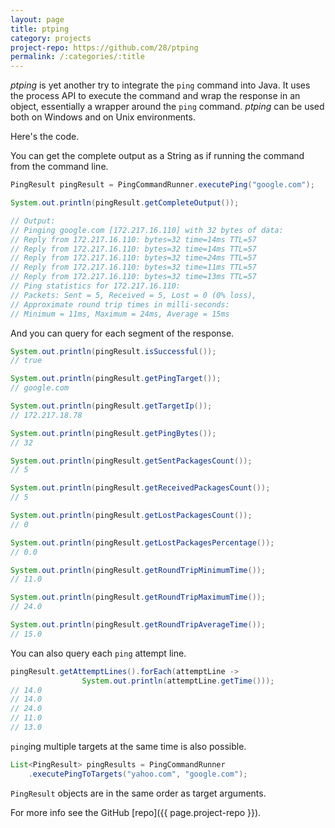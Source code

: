 ```yaml
---
layout: page
title: ptping
category: projects
project-repo: https://github.com/28/ptping
permalink: /:categories/:title
---
```


*ptping* is yet another try to integrate the `ping` command
into Java. It uses the process API to execute the command and wrap the response
in an object, essentially a wrapper around the `ping` command. *ptping* can be
used both on Windows and on Unix environments.

Here's the code.

You can get the complete output as a String as if running the command from
the command line.
```java
PingResult pingResult = PingCommandRunner.executePing("google.com");

System.out.println(pingResult.getCompleteOutput());

// Output:
// Pinging google.com [172.217.16.110] with 32 bytes of data:
// Reply from 172.217.16.110: bytes=32 time=14ms TTL=57
// Reply from 172.217.16.110: bytes=32 time=14ms TTL=57
// Reply from 172.217.16.110: bytes=32 time=24ms TTL=57
// Reply from 172.217.16.110: bytes=32 time=11ms TTL=57
// Reply from 172.217.16.110: bytes=32 time=13ms TTL=57
// Ping statistics for 172.217.16.110:
// Packets: Sent = 5, Received = 5, Lost = 0 (0% loss),
// Approximate round trip times in milli-seconds:
// Minimum = 11ms, Maximum = 24ms, Average = 15ms
```
And you can query for each segment of the response.
```java
System.out.println(pingResult.isSuccessful());
// true

System.out.println(pingResult.getPingTarget());
// google.com

System.out.println(pingResult.getTargetIp());
// 172.217.18.78

System.out.println(pingResult.getPingBytes());
// 32

System.out.println(pingResult.getSentPackagesCount());
// 5

System.out.println(pingResult.getReceivedPackagesCount());
// 5

System.out.println(pingResult.getLostPackagesCount());
// 0

System.out.println(pingResult.getLostPackagesPercentage());
// 0.0

System.out.println(pingResult.getRoundTripMinimumTime());
// 11.0

System.out.println(pingResult.getRoundTripMaximumTime());
// 24.0

System.out.println(pingResult.getRoundTripAverageTime());
// 15.0
```

You can also query each `ping` attempt line.
```java
pingResult.getAttemptLines().forEach(attemptLine ->
                System.out.println(attemptLine.getTime()));
// 14.0
// 14.0
// 24.0
// 11.0
// 13.0
```

`ping`ing multiple targets at the same time is also possible.
```java
List<PingResult> pingResults = PingCommandRunner
    .executePingToTargets("yahoo.com", "google.com");
```
`PingResult` objects are in the same order as target arguments.

For more info see the GitHub [repo]({{ page.project-repo }}).
